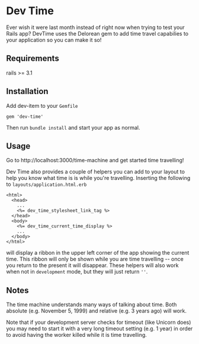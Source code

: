 Dev Time
========

Ever wish it were last month instead of right now when trying to test
your Rails app? DevTime uses the Delorean gem to add time travel capabilies
to your application so you can make it so!

Requirements
------------

rails &gt;= 3.1

Installation
------------

Add dev-item to your `Gemfile`

    gem 'dev-time'


Then run `bundle install` and start your app as normal.

Usage
-----

Go to http://localhost:3000/time-machine and get started time travelling!

Dev Time also provides a couple of helpers you can add to your layout
to help you know what time is is while you're travelling. Inserting
the following to `layouts/application.html.erb`

    <html>
      <head>
        ...
        <%= dev_time_stylesheet_link_tag %>
      </head>
      <body>
        <%= dev_time_current_time_display %>
        ...
      </body>
    </html>

will display a ribbon in the upper left corner of the app showing the current
time. This ribbon will only be shown while you are time travelling -- once you
return to the present it will disappear. These helpers will also work when
not in `development` mode, but they will just return `''`.

Notes
-----
The time machine understands many ways of talking about time. Both absolute
(e.g. November 5, 1999) and relative (e.g. 3 years ago) will work.

Note that if your development server checks for timeout (like Unicorn does)
you may need to start it with a very long timeout setting (e.g. 1 year) in
order to avoid having the worker killed while it is time travelling.
